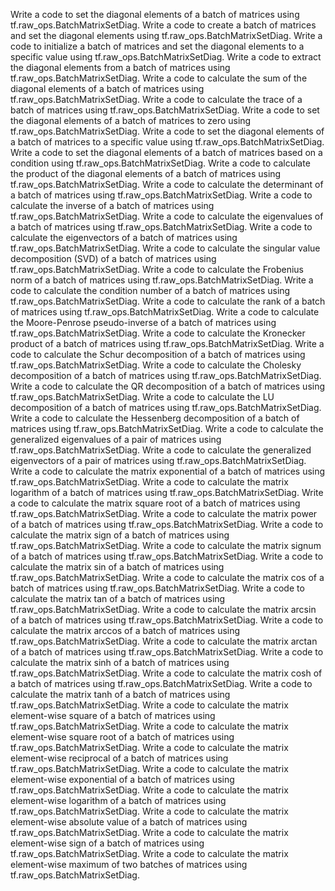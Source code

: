 Write a code to set the diagonal elements of a batch of matrices using tf.raw_ops.BatchMatrixSetDiag.
Write a code to create a batch of matrices and set the diagonal elements using tf.raw_ops.BatchMatrixSetDiag.
Write a code to initialize a batch of matrices and set the diagonal elements to a specific value using tf.raw_ops.BatchMatrixSetDiag.
Write a code to extract the diagonal elements from a batch of matrices using tf.raw_ops.BatchMatrixSetDiag.
Write a code to calculate the sum of the diagonal elements of a batch of matrices using tf.raw_ops.BatchMatrixSetDiag.
Write a code to calculate the trace of a batch of matrices using tf.raw_ops.BatchMatrixSetDiag.
Write a code to set the diagonal elements of a batch of matrices to zero using tf.raw_ops.BatchMatrixSetDiag.
Write a code to set the diagonal elements of a batch of matrices to a specific value using tf.raw_ops.BatchMatrixSetDiag.
Write a code to set the diagonal elements of a batch of matrices based on a condition using tf.raw_ops.BatchMatrixSetDiag.
Write a code to calculate the product of the diagonal elements of a batch of matrices using tf.raw_ops.BatchMatrixSetDiag.
Write a code to calculate the determinant of a batch of matrices using tf.raw_ops.BatchMatrixSetDiag.
Write a code to calculate the inverse of a batch of matrices using tf.raw_ops.BatchMatrixSetDiag.
Write a code to calculate the eigenvalues of a batch of matrices using tf.raw_ops.BatchMatrixSetDiag.
Write a code to calculate the eigenvectors of a batch of matrices using tf.raw_ops.BatchMatrixSetDiag.
Write a code to calculate the singular value decomposition (SVD) of a batch of matrices using tf.raw_ops.BatchMatrixSetDiag.
Write a code to calculate the Frobenius norm of a batch of matrices using tf.raw_ops.BatchMatrixSetDiag.
Write a code to calculate the condition number of a batch of matrices using tf.raw_ops.BatchMatrixSetDiag.
Write a code to calculate the rank of a batch of matrices using tf.raw_ops.BatchMatrixSetDiag.
Write a code to calculate the Moore-Penrose pseudo-inverse of a batch of matrices using tf.raw_ops.BatchMatrixSetDiag.
Write a code to calculate the Kronecker product of a batch of matrices using tf.raw_ops.BatchMatrixSetDiag.
Write a code to calculate the Schur decomposition of a batch of matrices using tf.raw_ops.BatchMatrixSetDiag.
Write a code to calculate the Cholesky decomposition of a batch of matrices using tf.raw_ops.BatchMatrixSetDiag.
Write a code to calculate the QR decomposition of a batch of matrices using tf.raw_ops.BatchMatrixSetDiag.
Write a code to calculate the LU decomposition of a batch of matrices using tf.raw_ops.BatchMatrixSetDiag.
Write a code to calculate the Hessenberg decomposition of a batch of matrices using tf.raw_ops.BatchMatrixSetDiag.
Write a code to calculate the generalized eigenvalues of a pair of matrices using tf.raw_ops.BatchMatrixSetDiag.
Write a code to calculate the generalized eigenvectors of a pair of matrices using tf.raw_ops.BatchMatrixSetDiag.
Write a code to calculate the matrix exponential of a batch of matrices using tf.raw_ops.BatchMatrixSetDiag.
Write a code to calculate the matrix logarithm of a batch of matrices using tf.raw_ops.BatchMatrixSetDiag.
Write a code to calculate the matrix square root of a batch of matrices using tf.raw_ops.BatchMatrixSetDiag.
Write a code to calculate the matrix power of a batch of matrices using tf.raw_ops.BatchMatrixSetDiag.
Write a code to calculate the matrix sign of a batch of matrices using tf.raw_ops.BatchMatrixSetDiag.
Write a code to calculate the matrix signum of a batch of matrices using tf.raw_ops.BatchMatrixSetDiag.
Write a code to calculate the matrix sin of a batch of matrices using tf.raw_ops.BatchMatrixSetDiag.
Write a code to calculate the matrix cos of a batch of matrices using tf.raw_ops.BatchMatrixSetDiag.
Write a code to calculate the matrix tan of a batch of matrices using tf.raw_ops.BatchMatrixSetDiag.
Write a code to calculate the matrix arcsin of a batch of matrices using tf.raw_ops.BatchMatrixSetDiag.
Write a code to calculate the matrix arccos of a batch of matrices using tf.raw_ops.BatchMatrixSetDiag.
Write a code to calculate the matrix arctan of a batch of matrices using tf.raw_ops.BatchMatrixSetDiag.
Write a code to calculate the matrix sinh of a batch of matrices using tf.raw_ops.BatchMatrixSetDiag.
Write a code to calculate the matrix cosh of a batch of matrices using tf.raw_ops.BatchMatrixSetDiag.
Write a code to calculate the matrix tanh of a batch of matrices using tf.raw_ops.BatchMatrixSetDiag.
Write a code to calculate the matrix element-wise square of a batch of matrices using tf.raw_ops.BatchMatrixSetDiag.
Write a code to calculate the matrix element-wise square root of a batch of matrices using tf.raw_ops.BatchMatrixSetDiag.
Write a code to calculate the matrix element-wise reciprocal of a batch of matrices using tf.raw_ops.BatchMatrixSetDiag.
Write a code to calculate the matrix element-wise exponential of a batch of matrices using tf.raw_ops.BatchMatrixSetDiag.
Write a code to calculate the matrix element-wise logarithm of a batch of matrices using tf.raw_ops.BatchMatrixSetDiag.
Write a code to calculate the matrix element-wise absolute value of a batch of matrices using tf.raw_ops.BatchMatrixSetDiag.
Write a code to calculate the matrix element-wise sign of a batch of matrices using tf.raw_ops.BatchMatrixSetDiag.
Write a code to calculate the matrix element-wise maximum of two batches of matrices using tf.raw_ops.BatchMatrixSetDiag.